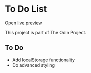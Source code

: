 # To Do List

Open [live preview](https://gofhilman.github.io/todo-list/)

This project is part of The Odin Project.

## To Do

- Add localStorage functionality
- Do advanced styling
